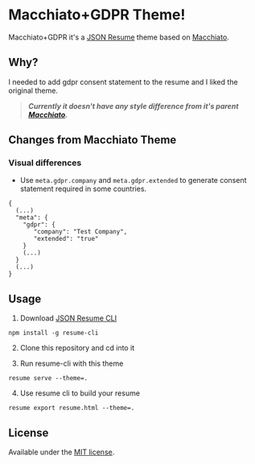 # Macchiato+GDPR Theme!

Macchiato+GDPR it's a [JSON Resume](https://jsonresume.org/) theme based on [Macchiato](https://github.com/biosan/jsonresume-theme-macchiato).

## Why?

I needed to add gdpr consent statement to the resume and I liked the original theme.

> ***Currently it doesn't have any style difference from it's parent [Macchiato](https://github.com/biosan/jsonresume-theme-macchiato).***


## Changes from Macchiato Theme

### Visual differences

- Use `meta.gdpr.company` and `meta.gdpr.extended` to generate consent statement required in some countries.

```
{
  (...)
  "meta": {
    "gdpr": {
       "company": "Test Company",
       "extended": "true"
    }
    (...)
  }
  (...)
}
```


## Usage

1. Download [JSON Resume CLI](https://jsonresume.org/)
  ```
  npm install -g resume-cli
  ```

2. Clone this repository and cd into it

3. Run resume-cli with this theme
  ```
  resume serve --theme=.
  ```

4. Use resume cli to build your resume
  ```
  resume export resume.html --theme=.
  ```

## License

Available under the [MIT license](http://mths.be/mit).


